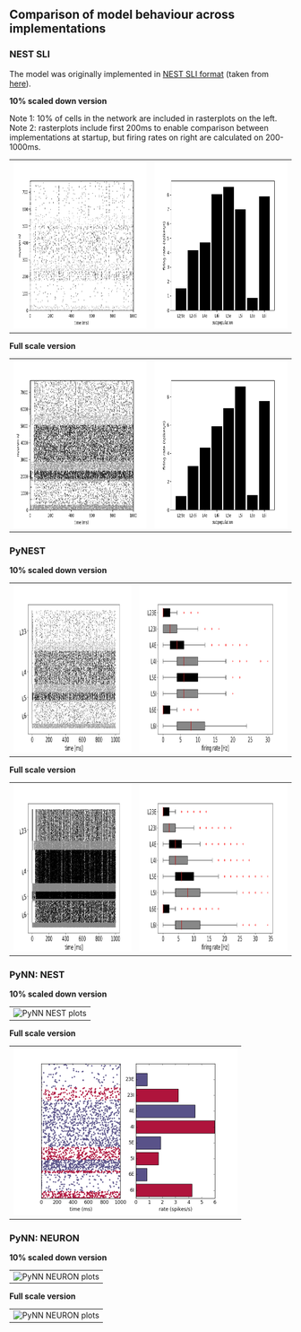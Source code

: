 ## Comparison of model behaviour across implementations

### NEST SLI

The model was originally implemented in [NEST SLI format](/NEST_SLI) (taken from [here](https://github.com/nest/nest-simulator/tree/master/examples/nest/Potjans_2014)). 

**10% scaled down version**

Note 1: 10% of cells in the network are included in rasterplots on the left.<br/>
Note 2: rasterplots include first 200ms to enable comparison between implementations at startup, but firing rates on right are calculated on 200-1000ms.
<table>
<tr>
<td><img alt="NEST SLI raster" src="images/nestsli_rasterplot_0.1.png" height="300"/></td>
<td><img alt="NEST SLI firing rates" src="images/nestsli_firing_rates_0.1.png" height="300"/></td>
</tr>
</table>

**Full scale version**
<table>
<tr>
<td><img alt="NEST SLI raster" src="images/nestsli_rasterplot_1.0.png" height="300"/></td>
<td><img alt="NEST SLI firing rates" src="images/nestsli_firing_rates_1.0.png" height="300"/></td>
</tr>
</table>


### PyNEST

**10% scaled down version**
<table>
<tr>
<td><img alt="PyNEST raster" src="images/pynest_rasterplot_0.1.png" height="300"/></td>
<td><img alt="PyNEST firing rates" src="images/pynest_firing_rates_0.1.png" height="300"/></td>
</tr>
</table>


**Full scale version**
<table>
<tr>
<td><img alt="PyNEST raster" src="images/pynest_rasterplot_1.0.png" height="300"/></td>
<td><img alt="PyNEST firing rates" src="images/pynest_firing_rates_1.0.png" height="300"/></td>
</tr>
</table>

### PyNN: NEST

**10% scaled down version**
<table>
<tr>
<td><img alt="PyNN NEST plots" src="images/pynn_nest_plots_0.1.png" height="300"/></td>
</tr>
</table>

**Full scale version**
<table>
<tr>
<td><img alt="PyNN NEST plots" src="images/pynn_nest_plots_1.0.png" height="300"/></td>
</tr>
</table>

### PyNN: NEURON

**10% scaled down version**
<table>
<tr>
<td><img alt="PyNN NEURON plots" src="images/pynn_neuron_plots_0.1.png" height="300"/></td>
</tr>
</table>

**Full scale version**
<table>
<tr>
<td><img alt="PyNN NEURON plots" src="images/pynn_neuron_plots_1.0.png" height="300"/></td>
</tr>
</table>


